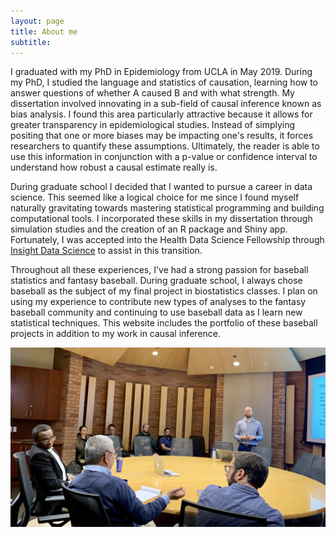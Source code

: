 ```yaml
---
layout: page
title: About me
subtitle: 
---
```


I graduated with my PhD in Epidemiology from UCLA in May 2019. During my PhD, I studied the language and statistics of causation, learning how to answer questions of whether A caused B and with what strength. My dissertation involved innovating in a sub-field of causal inference known as bias analysis. I found this area particularly attractive because it allows for greater transparency in epidemiological studies. Instead of simplying positing that one or more biases may be impacting one's results, it forces researchers to quantify these assumptions. Ultimately, the reader is able to use this information in conjunction with a p-value or confidence interval to understand how robust a causal estimate really is.  

During graduate school I decided that I wanted to pursue a career in data science. This seemed like a logical choice for me since I found myself naturally gravitating towards mastering statistical programming and building computational tools. I incorporated these skills in my dissertation through simulation studies and the creation of an R package and Shiny app. Fortunately, I was accepted into the Health Data Science Fellowship through [Insight Data Science](https://www.insightdatascience.com) to assist in this transition.

Throughout all these experiences, I've had a strong passion for baseball statistics and fantasy baseball. During graduate school, I always chose baseball as the subject of my final project in biostatistics classes. I plan on using my experience to contribute new types of analyses to the fantasy baseball community and continuing to use baseball data as I learn new statistical techniques. This website includes the portfolio of these baseball projects in addition to my work in causal inference.

![dissertation_pic](img/dissertation_pic.jpg)
